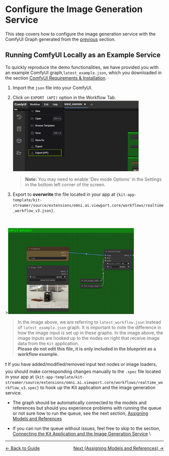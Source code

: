 # **Configure the Image Generation Service**

This step covers how to configure the image generation service with the ComfyUI Graph generated from the [previous](./comfyui_graph_setup.md) section.

## **Running ComfyUI Locally as an Example Service**

To quickly reproduce the demo functionalities, we have provided you with an example ComfyUI graph,`latest_example.json`, which you downloaded in the section [ComfyUI Requirements & Installation](./comfyui_install.md).

1. Import the `json` file into your ComfyUI.
2. Click on `EXPORT (API)` option in the Workflow Tab. 
   </br>
    <img src="../images/exportAPI.png" width=400>
   >**Note:** You may need to enable 'Dev mode Options' in the Settings in the bottom left corner of the screen. 

3. Export to **overwrite** the file located in your app at `{kit-app-template/kit-streamer/source/extensions/omni.ai.viewport.core/workflows/realtime_workflow_v3.json}`. 
</br>
</br>
><img src="../images/image_loader.png" width=400 >

>In the image above, we are referring to `latest_workflow.json` instead of `latest_example.json` graph. It is important to note the difference in how the image input is set up in these graphs. In the image above, the image inputs are hooked up to the nodes on right that receive image data from the `Kit` application. </br>
>**Please do not edit this file, it is only included in the blueprint as a workflow example.** 

  :exclamation: If you have added/modified/removed input text nodes or image loaders, you should make corresponding changes manually to the `.spec` file located in your app at `{kit-app-template/kit-streamer/source/extensions/omni.ai.viewport.core/workflows/realtime_workflow_v3.spec}` to hook up the Kit application and the image generation service.


* The graph should be automatically connected to the models and references but should you experience problems with running the queue or not sure how to run the queue, see the next section, [Assigning Models and References](./assign_models_refs.md)

* If you can run the queue without issues, feel free to skip to the section, [Connecting the Kit Application and the Image Generation Service](./connect_comfyui_app.md)
\
----
<span style="float:left;">[&larr; Back to Guide](../README.md)</span>                     <span style="float: right;">[Next (Assigning Models and References) &rarr;](./assign_models_refs.md)</span>